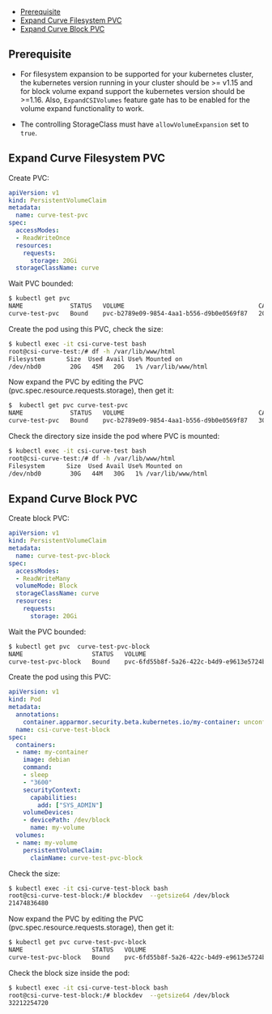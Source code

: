 - [Prerequisite](#prerequisite)
- [Expand Curve Filesystem PVC](#expand-curve-filesystem-pvc)
- [Expand Curve Block PVC](#expand-curve-block-pvc)

## Prerequisite

- For filesystem expansion to be supported for your kubernetes cluster, the kubernetes version running in your cluster should be >= v1.15 and for block volume expand support the kubernetes version should be >=1.16. Also, `ExpandCSIVolumes` feature gate has to be enabled for the volume expand functionality to work.

- The controlling StorageClass must have `allowVolumeExpansion` set to `true`.

## Expand Curve Filesystem PVC

Create PVC:

```yaml
apiVersion: v1
kind: PersistentVolumeClaim
metadata:
  name: curve-test-pvc
spec:
  accessModes:
  - ReadWriteOnce
  resources:
    requests:
      storage: 20Gi
  storageClassName: curve
```

Wait PVC bounded:

```bash
$ kubectl get pvc 
NAME             STATUS   VOLUME                                     CAPACITY   ACCESS MODES   STORAGECLASS   AGE
curve-test-pvc   Bound    pvc-b2789e09-9854-4aa1-b556-d9b0e0569f87   20Gi       RWO            curve          38s
```

Create the pod using this PVC, check the size:

```bash
$ kubectl exec -it csi-curve-test bash
root@csi-curve-test:/# df -h /var/lib/www/html
Filesystem      Size  Used Avail Use% Mounted on
/dev/nbd0        20G   45M   20G   1% /var/lib/www/html
```

Now expand the PVC by editing the PVC (pvc.spec.resource.requests.storage), then get it:

```bash
$  kubectl get pvc curve-test-pvc 
NAME             STATUS   VOLUME                                     CAPACITY   ACCESS MODES   STORAGECLASS   AGE
curve-test-pvc   Bound    pvc-b2789e09-9854-4aa1-b556-d9b0e0569f87   30Gi       RWO            curve          7m3s
```

Check the directory size inside the pod where PVC is mounted:

```bash
$ kubectl exec -it csi-curve-test bash
root@csi-curve-test:/# df -h /var/lib/www/html
Filesystem      Size  Used Avail Use% Mounted on
/dev/nbd0        30G   44M   30G   1% /var/lib/www/html
```

## Expand Curve Block PVC

Create block PVC:

```yaml
apiVersion: v1
kind: PersistentVolumeClaim
metadata:
  name: curve-test-pvc-block
spec:
  accessModes:
  - ReadWriteMany
  volumeMode: Block
  storageClassName: curve
  resources:
    requests:
      storage: 20Gi
```

Wait the PVC bounded:

```bash
$ kubectl get pvc  curve-test-pvc-block
NAME                   STATUS   VOLUME                                     CAPACITY   ACCESS MODES   STORAGECLASS   AGE
curve-test-pvc-block   Bound    pvc-6fd55b8f-5a26-422c-b4d9-e9613e5724b5   20Gi       RWX            curve          14s
```

Create the pod using this PVC:

```yaml
apiVersion: v1
kind: Pod
metadata:
  annotations:
    container.apparmor.security.beta.kubernetes.io/my-container: unconfined
  name: csi-curve-test-block
spec:
  containers:
  - name: my-container
    image: debian
    command:
    - sleep
    - "3600"
    securityContext:
      capabilities:
        add: ["SYS_ADMIN"]
    volumeDevices:
    - devicePath: /dev/block
      name: my-volume
  volumes:
  - name: my-volume
    persistentVolumeClaim:
      claimName: curve-test-pvc-block
```

Check the size:

```bash
$ kubectl exec -it csi-curve-test-block bash
root@csi-curve-test-block:/# blockdev  --getsize64 /dev/block 
21474836480
```

Now expand the PVC by editing the PVC (pvc.spec.resource.requests.storage), then get it:

```bash
$ kubectl get pvc curve-test-pvc-block
NAME                   STATUS   VOLUME                                     CAPACITY   ACCESS MODES   STORAGECLASS   AGE
curve-test-pvc-block   Bound    pvc-6fd55b8f-5a26-422c-b4d9-e9613e5724b5   30Gi       RWX            curve          6m45s
```

Check the block size inside the pod:

```bash
$ kubectl exec -it csi-curve-test-block bash
root@csi-curve-test-block:/# blockdev  --getsize64 /dev/block 
32212254720
```
